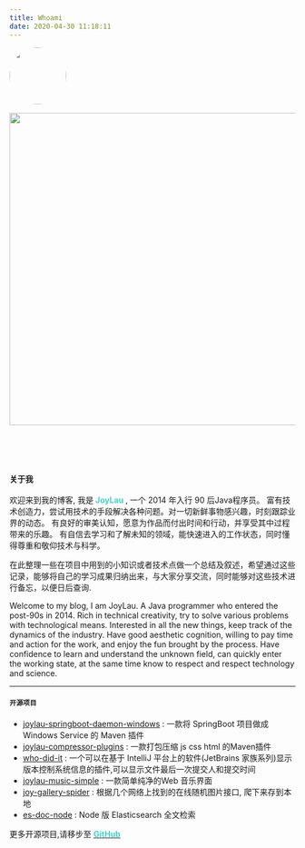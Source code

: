 ```yaml
---
title: Whoami
date: 2020-04-30 11:18:11
---
```

<style>
  .my-links {display: flex; justify-content: center; align-content: center; margin-top: 30px; width: 100%;}
  .my-links a {display: flex; color: #000; padding: 2px 10px;border-bottom:none !important;}
  .my-links a:after {display: none;}
  .my-links a:hover {backround: #ddd;}
  .my-links a span {font-size: 28px;}
  .img-center {margin: 0 auto;}
  .dark-obsidian .article .main .content {
    padding: 0 6rem;
  }
  @media screen and (max-width: 1200px) {
    .dark-obsidian .article .main .content {
      padding: 0 0.5rem;
    }
  }
</style>

<img class="img-center" draggable="false" src="http://image.joylau.cn/blog/JoyLau.jpg" style="height: 100px; width: 100px; border-radius: 50%; margin-bottom: 15px">

<img class="img-center" draggable="false" style="padding-bottom: 2em;" src="//image.joylau.cn/blog/undraw_programming_2svr.svg" height="550" width="550/">

<div class="my-links">
  <a class="gradient-text" href="mailto:2587038142.liu@gmail.com" target="_blank" rel="noopener"><span class=" iconfont icon-email-fill"></span></a>
  <a class="gradient-text" href="https://github.com/JoyLau" target="_blank" rel="noopener"><span class=" iconfont icon-github"></span></a>
  <a class="gradient-text" href="https://twitter.com/FailingLiu" target="_blank" rel="noopener"><span class=" iconfont icon-twitter"></span></a>
</div>

### `关于我`
欢迎来到我的博客, 我是<b style="color: #42d2ca"> **JoyLau** </b>,
一个 2014 年入行 90 后Java程序员。
富有技术创造力，尝试用技术的手段解决各种问题。对一切新鲜事物感兴趣，时刻跟踪业界的动态。
有良好的审美认知，愿意为作品而付出时间和行动，并享受其中过程带来的乐趣。
有自信去学习和了解未知的领域，能快速进入的工作状态，同时懂得尊重和敬仰技术与科学。    

在此整理一些在项目中用到的小知识或者技术点做一个总结及叙述，希望通过这些记录，能够将自己的学习成果归纳出来，与大家分享交流，同时能够对这些技术进行备忘，以便日后查询.  


Welcome to my blog, I am JoyLau.
A Java programmer who entered the post-90s in 2014.
Rich in technical creativity, try to solve various problems with technological means. Interested in all the new things, keep track of the dynamics of the industry.
Have good aesthetic cognition, willing to pay time and action for the work, and enjoy the fun brought by the process.
Have confidence to learn and understand the unknown field, can quickly enter the working state, at the same time know to respect and respect technology and science.

<hr></hr>

#### `开源项目`

- [joylau-springboot-daemon-windows](https://github.com/JoyLau/joylau-springboot-daemon-windows) : 一款将 SpringBoot 项目做成Windows Service 的 Maven 插件
- [joylau-compressor-plugins](https://github.com/JoyLau/joylau-compressor-plugins) : 一款打包压缩 js css html 的Maven插件
- [who-did-it](https://github.com/JoyLau/who-did-it) : 一个可以在基于 IntelliJ 平台上的软件(JetBrains 家族系列)显示版本控制系统信息的插件,可以显示文件最后一次提交人和提交时间
- [joylau-music-simple](https://github.com/JoyLau/joylau-music-simple) : 一款简单纯净的Web 音乐界面
- [joy-gallery-spider](https://github.com/JoyLau/joy-gallery-spider) : 根据几个网络上找到的在线随机图片接口, 爬下来存到本地
- [es-doc-node](https://github.com/JoyLau/es-doc-node) : Node 版 Elasticsearch 全文检索

更多开源项目,请移步至 <a class="gradient-text" href="https://github.com/JoyLau" target="_blank"><b style="color: #42d2ca"> **GitHub** </b></a>  
